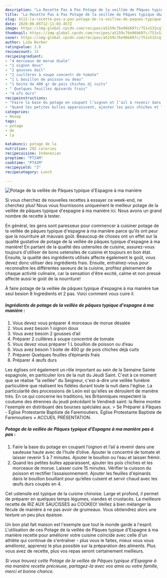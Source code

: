 ```yaml
---
description: "La Recette Pas à Pas Potage de la veillée de Pâques typique d&amp;#39;Espagne à ma manière"
title: "La Recette Pas à Pas Potage de la veillée de Pâques typique d&amp;#39;Espagne à ma manière"
slug: 4112-la-recette-pas-a-pas-potage-de-la-veillee-de-paques-typique-d-and-39-espagne-a-ma-maniere
date: 2020-06-05T12:11:03.457Z
image: https://img-global.cpcdn.com/recipes/a5159c76e96b697c/751x532cq70/potage-de-la-veillee-de-paques-typique-despagne-a-ma-maniere-photo-principale-de-la-recette.jpg
thumbnail: https://img-global.cpcdn.com/recipes/a5159c76e96b697c/751x532cq70/potage-de-la-veillee-de-paques-typique-despagne-a-ma-maniere-photo-principale-de-la-recette.jpg
cover: https://img-global.cpcdn.com/recipes/a5159c76e96b697c/751x532cq70/potage-de-la-veillee-de-paques-typique-despagne-a-ma-maniere-photo-principale-de-la-recette.jpg
author: Lida Barber
ratingvalue: 3.8
reviewcount: 15
recipeingredient:
- "4 morceaux de morue dsale"
- "1 oignon doux"
- "2 gousses dail"
- "2 cuillères à soupe concentr de tomate"
- "1 L bouillon de poisson ou deau"
- "1 boite de 400 gr de pois chiches dj cuits"
- " Quelques feuilles dpinards frais"
- "4 ufs durs"
recipeinstructions:
- "Faire la base du potage en coupant l’oignon et l’ail à revenir dans une sauteuse haute avec de l’huile d’olive. Ajouter le concentré de tomate et laisser revenir 5 à 7 minutes. Ajouter le bouillon ou l’eau et laisser frémir."
- "Quand les petites bulles apparaissent, ajouter les pois chiches et les morceaux de morue. Laisser cuire 15 minutes. Vérifier la cuisson du poisson et rectifier l’assaisonnement. Ajouter les feuilles d&#39;épinards dans le bouillon bouillant pour qu’elles cuisent et servir chaud avec les œufs durs coupés en 4."
categories:
- Resep
tags:
- potage
- de
- la

katakunci: potage de la 
nutrition: 292 calories
recipecuisine: Indonesian
preptime: "PT24M"
cooktime: "PT42M"
recipeyield: "3"
recipecategory: Lunch

---
```



![Potage de la veillée de Pâques typique d&#39;Espagne à ma manière](https://img-global.cpcdn.com/recipes/a5159c76e96b697c/751x532cq70/potage-de-la-veillee-de-paques-typique-despagne-a-ma-maniere-photo-principale-de-la-recette.jpg)

Si vous cherchez de nouvelles recettes à essayer ce week-end, ne cherchez plus! Nous vous fournissons uniquement le meilleur potage de la veillée de pâques typique d&#39;espagne à ma manière ici. Nous avons un grand nombre de recette à tester.

En général, les gens sont paresseux pour commencer à cuisiner potage de la veillée de pâques typique d&#39;espagne à ma manière parce qu'ils ont peur que la nourriture ait mauvais goût. Beaucoup de choses ont un effet sur la qualité gustative de potage de la veillée de pâques typique d&#39;espagne à ma manière! En partant de la qualité des ustensiles de cuisine, assurez-vous toujours d'utiliser de bons ustensiles de cuisine et toujours en bon état. Ensuite, la qualité des ingrédients utilisés affecte également le goût, vous devez donc utiliser des ingrédients frais. Ensuite, entraînez-vous pour reconnaître les différentes saveurs de la cuisine, profitez pleinement de chaque activité culinaire, car la sensation d'être excité, calme et non pressé affecte aussi le goût de la nourriture!

<!--inarticleads1-->

À faire potage de la veillée de pâques typique d&#39;espagne à ma manière tue seul besion 8 Ingrédients et 2 pas. Voici comment vous cuire il.

##### Ingrédients de potage de la veillée de pâques typique d&#39;espagne à ma manière :

1. Vous devez vous préparer 4 morceaux de morue désalée
1. Vous avez besoin 1 oignon doux
1. Vous avez besoin 2 gousses d’ail
1. Préparer 2 cuillères à soupe concentré de tomate
1. Vous devez vous préparer 1 L bouillon de poisson ou d’eau
1. Vous avez besoin 1 boite de 400 gr de pois chiches déjà cuits
1. Préparer  Quelques feuilles d’épinards frais
1. Préparer 4 œufs durs


Les églises ont également un rôle important au sein de la Semaine Sainte espagnole, en particulier lors de la nuit du Jeudi Saint. C&#39;est à ce moment que se réalise &#34;la veillée&#34; du Seigneur, c&#39;est-à-dire une veillée funèbre particulière que réalisent les fidèles durant toute la nuit dans l&#39;église. La particularité des processions de León est qu&#39;elles se déroulent de manière très. En ce qui concerne les traditions, les Britanniques respectent la coutume des étrennes du jeudi précédant le Vendredi saint: la Reine montre l&#39;exemple en distribuant des bourses spéciales aux. &gt; Se Préparer à Pâques - Église Protestante Baptiste de Faremoutiers. Église Protestante Baptiste de Faremoutiers × ACCUEIL PRÉSENTATION. 

<!--inarticleads2-->

##### Potage de la veillée de Pâques typique d&#39;Espagne à ma manière pas à pas :

1. Faire la base du potage en coupant l’oignon et l’ail à revenir dans une sauteuse haute avec de l’huile d’olive. Ajouter le concentré de tomate et laisser revenir 5 à 7 minutes. Ajouter le bouillon ou l’eau et laisser frémir.
1. Quand les petites bulles apparaissent, ajouter les pois chiches et les morceaux de morue. Laisser cuire 15 minutes. Vérifier la cuisson du poisson et rectifier l’assaisonnement. Ajouter les feuilles d&#39;épinards dans le bouillon bouillant pour qu’elles cuisent et servir chaud avec les œufs durs coupés en 4.


Cet ustensile est typique de la cuisine chinoise. Large et profond, il permet de préparer en quelques temps légumes, viandes et crustacés. La meilleure recette de RIZ AUX SAUCISSES au COOKEO! Veillez à bien mélanger la fécule de manière à ne pas avoir de grumeaux. Vous obtiendrez alors une texture un peu plus épaisse. 

<!--inarticleads1-->

<p>
Un bon plat fait maison est l'exemple que tout le monde garde à l'esprit. L'utilisation de ces Potage de la veillée de Pâques typique d&#39;Espagne à ma manière recette pour améliorer votre cuisine coïncide avec celle d'un athlète qui continue de s'entraîner - plus vous le faites, mieux vous vous améliorez, apprenez le plus possible sur la préparation des aliments. Plus vous avez de recette, plus vos repas seront certainement meilleurs.
</p>

<p>
<i>Si vous trouvez cette Potage de la veillée de Pâques typique d&#39;Espagne à ma manière recette précieuse, partagez-la avec vos amis ou votre famille, merci et bonne chance.</i>
</p>
